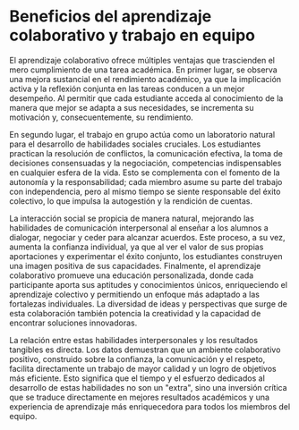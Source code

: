 # <a name="_rkp1cnxcg01z"></a>**Beneficios del aprendizaje colaborativo y trabajo en equipo**

El aprendizaje colaborativo ofrece múltiples ventajas que trascienden el mero cumplimiento de una tarea académica. En primer lugar, se observa una mejora sustancial en el rendimiento académico, ya que la implicación activa y la reflexión conjunta en las tareas conducen a un mejor desempeño. Al permitir que cada estudiante acceda al conocimiento de la manera que mejor se adapta a sus necesidades, se incrementa su motivación y, consecuentemente, su rendimiento.

En segundo lugar, el trabajo en grupo actúa como un laboratorio natural para el desarrollo de habilidades sociales cruciales. Los estudiantes practican la resolución de conflictos, la comunicación efectiva, la toma de decisiones consensuadas y la negociación, competencias indispensables en cualquier esfera de la vida. Esto se complementa con el fomento de la autonomía y la responsabilidad; cada miembro asume su parte del trabajo con independencia, pero al mismo tiempo se siente responsable del éxito colectivo, lo que impulsa la autogestión y la rendición de cuentas.

La interacción social se propicia de manera natural, mejorando las habilidades de comunicación interpersonal al enseñar a los alumnos a dialogar, negociar y ceder para alcanzar acuerdos. Este proceso, a su vez, aumenta la confianza individual, ya que al ver el valor de sus propias aportaciones y experimentar el éxito conjunto, los estudiantes construyen una imagen positiva de sus capacidades. Finalmente, el aprendizaje colaborativo promueve una educación personalizada, donde cada participante aporta sus aptitudes y conocimientos únicos, enriqueciendo el aprendizaje colectivo y permitiendo un enfoque más adaptado a las fortalezas individuales. La diversidad de ideas y perspectivas que surge de esta colaboración también potencia la creatividad y la capacidad de encontrar soluciones innovadoras.

La relación entre estas habilidades interpersonales y los resultados tangibles es directa. Los datos demuestran que un ambiente colaborativo positivo, construido sobre la confianza, la comunicación y el respeto, facilita directamente un trabajo de mayor calidad y un logro de objetivos más eficiente. Esto significa que el tiempo y el esfuerzo dedicados al desarrollo de estas habilidades no son un "extra", sino una inversión crítica que se traduce directamente en mejores resultados académicos y una experiencia de aprendizaje más enriquecedora para todos los miembros del equipo.


